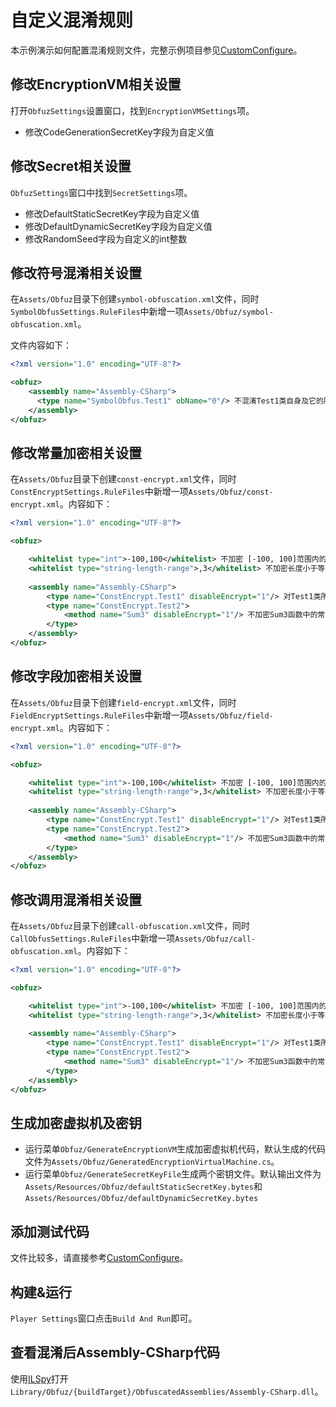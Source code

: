 # 自定义混淆规则

本示例演示如何配置混淆规则文件，完整示例项目参见[CustomConfigure](https://github.com/focus-creative-games/obfuz/tree/main/Samples/CustomConfigure)。

## 修改EncryptionVM相关设置

打开`ObfuzSettings`设置窗口，找到`EncryptionVMSettings`项。

- 修改CodeGenerationSecretKey字段为自定义值

## 修改Secret相关设置

`ObfuzSettings`窗口中找到`SecretSettings`项。

- 修改DefaultStaticSecretKey字段为自定义值
- 修改DefaultDynamicSecretKey字段为自定义值
- 修改RandomSeed字段为自定义的int整数

## 修改符号混淆相关设置

在`Assets/Obfuz`目录下创建`symbol-obfuscation.xml`文件，同时`SymbolObfusSettings.RuleFiles`中新增一项`Assets/Obfuz/symbol-obfuscation.xml`。

文件内容如下：

```xml
<?xml version="1.0" encoding="UTF-8"?>

<obfuz>
    <assembly name="Assembly-CSharp">
      <type name="SymbolObfus.Test1" obName="0"/> 不混淆Test1类自身及它的所有成员，包括嵌套类
    </assembly>
</obfuz>
```

## 修改常量加密相关设置

在`Assets/Obfuz`目录下创建`const-encrypt.xml`文件，同时`ConstEncryptSettings.RuleFiles`中新增一项`Assets/Obfuz/const-encrypt.xml`。内容如下：

```xml
<?xml version="1.0" encoding="UTF-8"?>

<obfuz>

    <whitelist type="int">-100,100</whitelist> 不加密 [-100, 100]范围内的常量
    <whitelist type="string-length-range">,3</whitelist> 不加密长度小于等于3的字符串
    
    <assembly name="Assembly-CSharp">
        <type name="ConstEncrypt.Test1" disableEncrypt="1"/> 对Test1类所有函数禁用常量加密
        <type name="ConstEncrypt.Test2">
            <method name="Sum3" disableEncrypt="1"/> 不加密Sum3函数中的常量
        </type>
    </assembly>
</obfuz>
```

## 修改字段加密相关设置

在`Assets/Obfuz`目录下创建`field-encrypt.xml`文件，同时`FieldEncryptSettings.RuleFiles`中新增一项`Assets/Obfuz/field-encrypt.xml`。内容如下：

```xml
<?xml version="1.0" encoding="UTF-8"?>

<obfuz>

    <whitelist type="int">-100,100</whitelist> 不加密 [-100, 100]范围内的常量
    <whitelist type="string-length-range">,3</whitelist> 不加密长度小于等于3的字符串
    
    <assembly name="Assembly-CSharp">
        <type name="ConstEncrypt.Test1" disableEncrypt="1"/> 对Test1类所有函数禁用常量加密
        <type name="ConstEncrypt.Test2">
            <method name="Sum3" disableEncrypt="1"/> 不加密Sum3函数中的常量
        </type>
    </assembly>
</obfuz>
```

## 修改调用混淆相关设置

在`Assets/Obfuz`目录下创建`call-obfuscation.xml`文件，同时`CallObfusSettings.RuleFiles`中新增一项`Assets/Obfuz/call-obfuscation.xml`。内容如下：

```xml
<?xml version="1.0" encoding="UTF-8"?>

<obfuz>

    <whitelist type="int">-100,100</whitelist> 不加密 [-100, 100]范围内的常量
    <whitelist type="string-length-range">,3</whitelist> 不加密长度小于等于3的字符串
    
    <assembly name="Assembly-CSharp">
        <type name="ConstEncrypt.Test1" disableEncrypt="1"/> 对Test1类所有函数禁用常量加密
        <type name="ConstEncrypt.Test2">
            <method name="Sum3" disableEncrypt="1"/> 不加密Sum3函数中的常量
        </type>
    </assembly>
</obfuz>
```

## 生成加密虚拟机及密钥

- 运行菜单`Obfuz/GenerateEncryptionVM`生成加密虚拟机代码，默认生成的代码文件为`Assets/Obfuz/GeneratedEncryptionVirtualMachine.cs`。
- 运行菜单`Obfuz/GenerateSecretKeyFile`生成两个密钥文件。默认输出文件为`Assets/Resources/Obfuz/defaultStaticSecretKey.bytes`和`Assets/Resources/Obfuz/defaultDynamicSecretKey.bytes`

## 添加测试代码

文件比较多，请直接参考[CustomConfigure](https://github.com/focus-creative-games/obfuz/tree/main/Samples/CustomConfigure)。

## 构建&运行

`Player Settings`窗口点击`Build And Run`即可。

## 查看混淆后Assembly-CSharp代码

使用[ILSpy](https://github.com/icsharpcode/ILSpy)打开`Library/Obfuz/{buildTarget}/ObfuscatedAssemblies/Assembly-CSharp.dll`。
